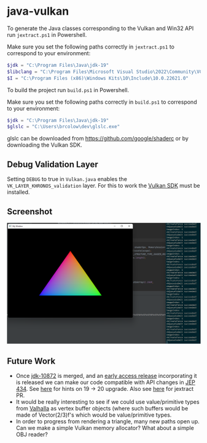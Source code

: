 # java-vulkan

To generate the Java classes corresponding to the Vulkan and Win32 API run `jextract.ps1` in Powershell.

Make sure you set the following paths correctly in `jextract.ps1` to correspond to your environment:

```powershell
$jdk = "C:\Program Files\Java\jdk-19"
$libclang = "C:\Program Files\Microsoft Visual Studio\2022\Community\VC\Tools\Llvm\x64"
$I = "C:\Program Files (x86)\Windows Kits\10\Include\10.0.22621.0"
```

To build the project run `build.ps1` in Powershell.

Make sure you set the following paths correctly in `build.ps1` to correspond to your environment:

```powershell
$jdk = "C:\Program Files\Java\jdk-19"
$glslc = "C:\Users\brcolow\dev\glslc.exe"
```

glslc can be downloaded from https://github.com/google/shaderc or by downloading the Vulkan SDK.

## Debug Validation Layer

Setting `DEBUG` to true in `Vulkan.java` enables the `VK_LAYER_KHRONOS_validation` layer. For this to work the 
[Vulkan SDK](https://vulkan.lunarg.com/sdk/home) must be installed.

## Screenshot

![java-vulkan](/triangle.png?raw=true)

## Future Work

* Once [jdk-10872](https://github.com/openjdk/jdk/pull/10872) is merged, and an [early access release](https://jdk.java.net/20/) incorporating it is released we can
make our code compatible with API changes in [JEP 434](https://openjdk.org/jeps/434). See [here](https://github.com/openjdk/jextract/commit/5e7d2327d124d1ce443aac8e515d67be4319574c) for
hints on 19 -> 20 upgrade. Also see [here](https://github.com/openjdk/jextract/pull/94) for jextract PR.
* It would be really interesting to see if we could use value/primitive types from [Valhalla](https://openjdk.org/projects/valhalla/) as vertex buffer objects (where such buffers would be made of Vector(2/3)f's which would be value/primitive types.
* In order to progress from rendering a triangle, many new paths open up. Can we make a simple Vulkan memory allocator? What about a simple OBJ reader?
